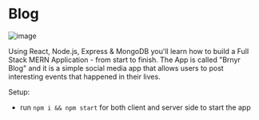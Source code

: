 # Blog

![image](https://user-images.githubusercontent.com/62888962/186191362-ab14e841-401a-406c-9b62-2ea89e8384f5.png)

Using React, Node.js, Express & MongoDB you'll learn how to build a Full Stack MERN Application - from start to finish. The App is called "Brnyr Blog" and it is a simple social media app that allows users to post interesting events that happened in their lives.

Setup:
- run ```npm i && npm start``` for both client and server side to start the app

